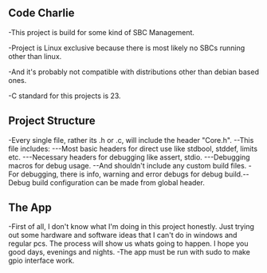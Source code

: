 ## Code Charlie
-This project is build for some kind of SBC Management. 

-Project is Linux exclusive because there is most likely no SBCs running other than linux.

-And it's probably not compatible with distributions other than debian based ones.

-C standard for this projects is 23.

## Project Structure
-Every single file, rather its .h or .c, will include the header "Core.h".
--This file includes:
---Most basic headers for direct use like stdbool, stddef, limits etc.
---Necessary headers for debugging like assert, stdio.
---Debugging macros for debug usage.
--And shouldn't include any custom build files.
-For debugging, there is info, warning and error debugs for debug build.--Debug build configuration can be made from global header.

## The App
-First of all, I don't know what I'm doing in this project honestly. Just trying out some hardware and software ideas that I can't do in windows and regular pcs. The process will show us whats going to happen. I hope you good days, evenings and nights.
-The app must be run with sudo to make gpio interface work.
